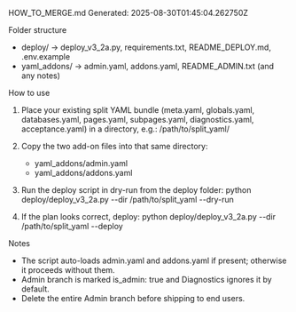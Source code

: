 HOW_TO_MERGE.md
Generated: 2025-08-30T01:45:04.262750Z

Folder structure
- deploy/        → deploy_v3_2a.py, requirements.txt, README_DEPLOY.md, .env.example
- yaml_addons/   → admin.yaml, addons.yaml, README_ADMIN.txt (and any notes)

How to use
1) Place your existing split YAML bundle (meta.yaml, globals.yaml, databases.yaml, pages.yaml, subpages.yaml, diagnostics.yaml, acceptance.yaml)
   in a directory, e.g.:  /path/to/split_yaml/

2) Copy the two add-on files into that same directory:
   - yaml_addons/admin.yaml
   - yaml_addons/addons.yaml

3) Run the deploy script in dry-run from the deploy folder:
   python deploy/deploy_v3_2a.py --dir /path/to/split_yaml --dry-run

4) If the plan looks correct, deploy:
   python deploy/deploy_v3_2a.py --dir /path/to/split_yaml --deploy

Notes
- The script auto-loads admin.yaml and addons.yaml if present; otherwise it proceeds without them.
- Admin branch is marked is_admin: true and Diagnostics ignores it by default.
- Delete the entire Admin branch before shipping to end users.
